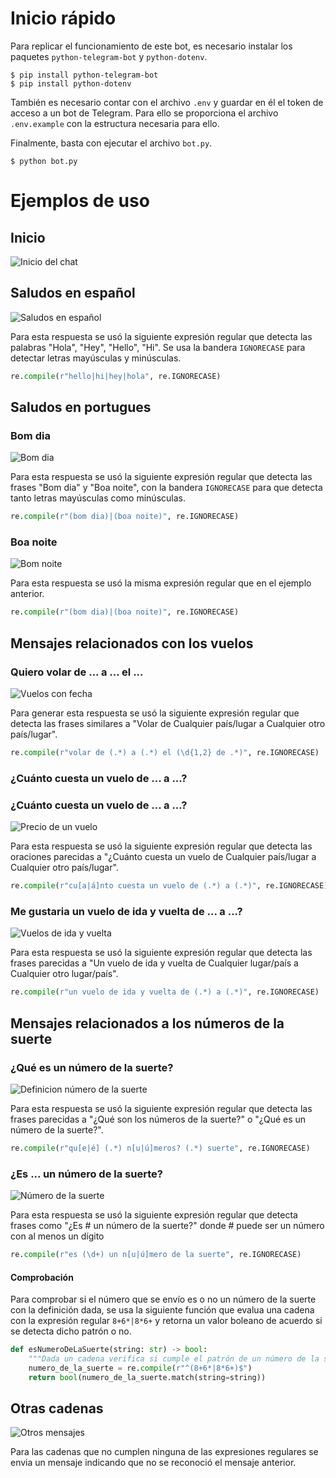 # Inicio rápido

Para replicar el funcionamiento de este bot, es necesario instalar los paquetes `python-telegram-bot` y `python-dotenv`.

```console
$ pip install python-telegram-bot
$ pip install python-dotenv
```

También es necesario contar con el archivo `.env` y guardar en él el token de acceso a un bot de Telegram. Para ello se proporciona el archivo `.env.example` con la estructura necesaria para ello.

Finalmente, basta con ejecutar el archivo `bot.py`.

```console
$ python bot.py
```

# Ejemplos de uso

## Inicio

![Inicio del chat](./img/1%20Inicio.jpg)

## Saludos en español

![Saludos en español](./img/2%20Saludos.jpg)

Para esta respuesta se usó la siguiente expresión regular que detecta las palabras "Hola", "Hey", "Hello", "Hi". Se usa la bandera `IGNORECASE` para detectar letras mayúsculas y minúsculas.

```python
re.compile(r"hello|hi|hey|hola", re.IGNORECASE)
```

## Saludos en portugues

### Bom dia

![Bom dia](./img/4%20Bom%20dia.jpg)

Para esta respuesta se usó la siguiente expresión regular que detecta las frases "Bom dia" y "Boa noite", con la bandera `IGNORECASE` para que detecta tanto letras mayúsculas como minúsculas.

```python
re.compile(r"(bom dia)|(boa noite)", re.IGNORECASE)
```

### Boa noite

![Bom noite](./img/3%20Boa%20noite.jpg)

Para esta respuesta se usó la misma expresión regular que en el ejemplo anterior.

```python
re.compile(r"(bom dia)|(boa noite)", re.IGNORECASE)
```

## Mensajes relacionados con los vuelos

### Quiero volar de ... a ... el ...

![Vuelos con fecha](./img/5%20Vuelos%20con%20fecha.jpg)

Para generar esta respuesta se usó la siguiente expresión regular que detecta las frases similares a "Volar de Cualquier país/lugar a Cualquier otro país/lugar".

```python
re.compile(r"volar de (.*) a (.*) el (\d{1,2} de .*)", re.IGNORECASE)
```

### ¿Cuánto cuesta un vuelo de ... a ...?

### ¿Cuánto cuesta un vuelo de ... a ...?

![Precio de un vuelo](./img/6%20Precio%20de%20un%20vuelo.jpg)

Para esta respuesta se usó la siguiente expresión regular que detecta las oraciones parecidas a "¿Cuánto cuesta un vuelo de Cualquier país/lugar a Cualquier otro país/lugar".

```python
re.compile(r"cu[a|á]nto cuesta un vuelo de (.*) a (.*)", re.IGNORECASE)
```

### Me gustaria un vuelo de ida y vuelta de ... a ...?

![Vuelos de ida y vuelta](./img/7%20Vuelos%20de%20ida%20y%20vuelta.jpg)

Para esta respuesta se usó la siguiente expresión regular que detecta las frases parecidas a "Un vuelo de ida y vuelta de Cualquier lugar/país a Cualquier otro lugar/país".

```python
re.compile(r"un vuelo de ida y vuelta de (.*) a (.*)", re.IGNORECASE)
```

## Mensajes relacionados a los números de la suerte

### ¿Qué es un número de la suerte?

![Definicion número de la suerte](./img/8%20Definición%20número%20de%20la%20suerte.jpg)

Para esta respuesta se usó la siguiente expresión regular que detecta las frases parecidas a "¿Qué son los números de la suerte?" o "¿Qué es un número de la suerte?".

```python
re.compile(r"qu[e|é] (.*) n[u|ú]meros? (.*) suerte", re.IGNORECASE)
```

### ¿Es ... un número de la suerte?

![Número de la suerte](./img/9%20Número%20de%20la%20suerte.jpg)

Para esta respuesta se usó la siguiente expresión regular que detecta frases como "¿Es # un número de la suerte?" donde # puede ser un número con al menos un dígito

```python
re.compile(r"es (\d+) un n[u|ú]mero de la suerte", re.IGNORECASE)
```

#### Comprobación

Para comprobar si el número que se envío es o no un número de la suerte con la definición dada, se usa la siguiente función que evalua una cadena con la expresión regular `8+6*|8*6+` y retorna un valor boleano de acuerdo si se detecta dicho patrón o no.

```python
def esNumeroDeLaSuerte(string: str) -> bool:
    """Dada un cadena verifica si cumple el patrón de un número de la suerte (S = 8 ⋯ 86 ⋯ 6)"""
    numero_de_la_suerte = re.compile(r"^(8+6*|8*6+)$")
    return bool(numero_de_la_suerte.match(string=string))
```

## Otras cadenas

![Otros mensajes](./img/10%20Otros%20mensajes.jpg)

Para las cadenas que no cumplen ninguna de las expresiones regulares se envia un mensaje indicando que no se reconoció el mensaje anterior.
